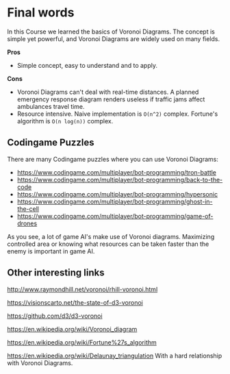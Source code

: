 # Final words

In this Course we learned the basics of Voronoi Diagrams. The concept is simple yet powerful, and Voronoi Diagrams are widely used on many fields.

**Pros**

- Simple concept, easy to understand and to apply.

**Cons**

- Voronoi Diagrams can't deal with real-time distances. A planned emergency response diagram renders useless if traffic jams affect ambulances travel time.
- Resource intensive. Naive implementation is `O(n^2)` complex. Fortune's algorithm is `O(n log(n))` complex.

## Codingame Puzzles 
There are many Codingame puzzles where you can use Voronoi Diagrams:

- https://www.codingame.com/multiplayer/bot-programming/tron-battle 
- https://www.codingame.com/multiplayer/bot-programming/back-to-the-code
- https://www.codingame.com/multiplayer/bot-programming/hypersonic
- https://www.codingame.com/multiplayer/bot-programming/ghost-in-the-cell
- https://www.codingame.com/multiplayer/bot-programming/game-of-drones

As you see, a lot of game AI's make use of Voronoi diagrams. Maximizing controlled area or knowing what resources can be taken faster than the enemy is important in game AI.

## Other interesting links

http://www.raymondhill.net/voronoi/rhill-voronoi.html

https://visionscarto.net/the-state-of-d3-voronoi

https://github.com/d3/d3-voronoi

https://en.wikipedia.org/wiki/Voronoi_diagram

https://en.wikipedia.org/wiki/Fortune%27s_algorithm

https://en.wikipedia.org/wiki/Delaunay_triangulation With a hard relationship with Voronoi Diagrams.



